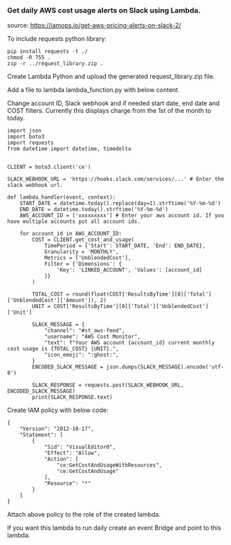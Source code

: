 ### Get daily AWS cost usage alerts on Slack using Lambda.

source: https://iamops.io/get-aws-pricing-alerts-on-slack-2/

To include requests python library:
```
pip install requests -t ./
chmod -R 755 .
zip -r ../request_library.zip .
```

Create Lambda Python and upload the generated request_library.zip file.

Add a file to lambda lambda_function.py with below content.

Change account ID, Slack webhook and if needed start date, end date and COST filters. Currently this displays charge from the 1st of the month to today.

```
import json
import boto3
import requests
from datetime import datetime, timedelta


CLIENT = boto3.client('ce')

SLACK_WEBHOOK_URL = 'https://hooks.slack.com/services/...' # Enter the slack webhook url.

def lambda_handler(event, context):
    START_DATE = datetime.today().replace(day=1).strftime('%Y-%m-%d')
    END_DATE = datetime.today().strftime('%Y-%m-%d')
    AWS_ACCOUNT_ID = ['xxxxxxxxx'] # Enter your aws account id. If you have multiple accounts put all account ids.
    
    for account_id in AWS_ACCOUNT_ID:
        COST = CLIENT.get_cost_and_usage(
            TimePeriod = {'Start': START_DATE, 'End': END_DATE},
            Granularity = 'MONTHLY',
            Metrics = ['UnblendedCost'],
            Filter = {'Dimensions': {
                'Key': 'LINKED_ACCOUNT', 'Values': [account_id]
            }}
        )
        
        TOTAL_COST = round(float(COST['ResultsByTime'][0]['Total']['UnblendedCost']['Amount']), 2)
        UNIT = COST['ResultsByTime'][0]['Total']['UnblendedCost']['Unit']
        
        SLACK_MESSAGE = {
            "channel": "#st_aws-feed",
            "username": "AWS Cost Monitor",
            "text": f"Your AWS account {account_id} current monthly cost usage is {TOTAL_COST} {UNIT}.",
            "icon_emoji": ":ghost:",
        }
        ENCODED_SLACK_MESSAGE = json.dumps(SLACK_MESSAGE).encode('utf-8')
        
        SLACK_RESPONSE = requests.post(SLACK_WEBHOOK_URL, ENCODED_SLACK_MESSAGE)
        print(SLACK_RESPONSE.text)
```

Create IAM policy with below code:
```
{
    "Version": "2012-10-17",
    "Statement": [
        {
            "Sid": "VisualEditor0",
            "Effect": "Allow",
            "Action": [
                "ce:GetCostAndUsageWithResources",
                "ce:GetCostAndUsage"
            ],
            "Resource": "*"
        }
    ]
}
```

Attach above policy to the role of the created lambda.

If you want this lambda to run daily create an event Bridge and point to this lambda.
